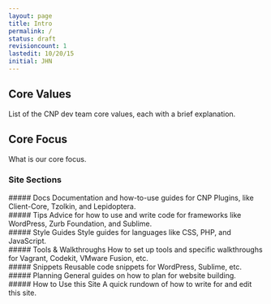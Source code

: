 ```yaml
---
layout: page
title: Intro
permalink: /
status: draft
revisioncount: 1
lastedit: 10/20/15
initial: JHN
---
```


## Core Values

List of the CNP dev team core values, each with a brief explanation.

## Core Focus

What is our core focus.

### Site Sections

<div class="row">

<div class="columns medium-4">
<div class="panel" markdown="block">
##### Docs
Documentation and how-to-use guides for CNP Plugins, like Client-Core, Tzolkin, and Lepidoptera.
</div><!-- panel -->
</div><!-- medium-4 -->

<div class="columns medium-4">
<div class="panel" markdown="block">
##### Tips
Advice for how to use and write code for frameworks like WordPress, Zurb Foundation, and Sublime.
</div><!-- panel -->
</div><!-- medium-4 -->

<div class="columns medium-4">
<div class="panel" markdown="block">
##### Style Guides
Style guides for languages like CSS, PHP, and JavaScript.
</div><!-- panel -->
</div><!-- medium-4 -->

</div><!-- row -->

<div class="row">

<div class="columns medium-4">
<div class="panel" markdown="block">
##### Tools & Walkthroughs
How to set up tools and specific walkthroughs for Vagrant, Codekit, VMware Fusion, etc.
</div><!-- panel -->
</div><!-- medium-4 -->

<div class="columns medium-4">
<div class="panel" markdown="block">
##### Snippets
Reusable code snippets for WordPress, Sublime, etc.
</div><!-- panel -->
</div><!-- medium-4 -->

<div class="columns medium-4">
<div class="panel" markdown="block">
##### Planning
General guides on how to plan for website building.
</div><!-- panel -->
</div><!-- medium-4 -->

</div><!-- row -->

<div class="row">

<div class="columns medium-4">
<div class="panel" markdown="block">
##### How to Use this Site
A quick rundown of how to write for and edit this site.
</div><!-- panel -->
</div><!-- medium-4 -->

</div><!-- row -->

